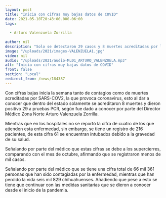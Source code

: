 ```yaml
---
layout: post
title: "Inicia con cifras muy bajas datos de COVID"
date: 2021-05-10T20:43:00.000-06:00
tags:
  
  - Arturo Valenzuela Zorrilla
  
author: nil
description: "Solo se detectaron 29 casos y 8 muertes acreditadas por la enfermedad."
image: "/uploads/2021/images-VALENZUELA1.jpg"
video: nil
audio: "/uploads/2021/audio-ML01_ARTURO_VALENZUELA.mp3"
alt: "Inicia con cifras muy bajas datos de COVID"
front: false
section: "Local"
redirect_from: /news/184387
---
```


Con cifras bajas inicia la semana tanto de contagios como de muertes acreditadas por SARS-COV2, la que provoca coronavirus, esto al dar a conocer que dentro del estado solamente se acreditaron 8 muertes y dieron positivo 29 a pruebas PCR, según fue dado a conocer por parte del Director Médico Zona Norte Arturo Valenzuela Zorrilla.

Mientras que en los hospitales no se reportó la cifra de cuatro de los que atienden esta enfermedad, sin embargo, se tiene un registro de 216 pacientes, de esta cifra 61 se encuentran intubados debido a la gravedad de su salud.
 
Señalando por parte del médico que estas cifras se debe a los supercierres, comparando con el mes de octubre, afirmando que se registraron menos de mil casos.

Señalando por parte del médico que se tiene una cifra total de 66 mil 361 personas que han sido contagiadas por la enfermedad, mientras que han perdido la vida seis mil 829 chihuahuenses. Añadiendo que pese a esto se tiene que continuar con las medidas sanitarias que se dieron a conocer desde el inicio de la pandemia.
